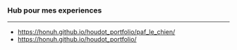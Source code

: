 ### Hub pour mes experiences
---
- https://honuh.github.io/houdot_portfolio/paf_le_chien/
- https://honuh.github.io/houdot_portfolio/

